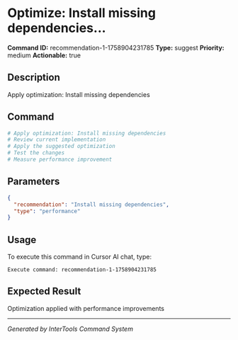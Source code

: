 # Optimize: Install missing dependencies...

**Command ID:** recommendation-1-1758904231785
**Type:** suggest
**Priority:** medium
**Actionable:** true

## Description
Apply optimization: Install missing dependencies

## Command
```bash
# Apply optimization: Install missing dependencies
# Review current implementation
# Apply the suggested optimization
# Test the changes
# Measure performance improvement
```

## Parameters
```json
{
  "recommendation": "Install missing dependencies",
  "type": "performance"
}
```

## Usage
To execute this command in Cursor AI chat, type:
```
Execute command: recommendation-1-1758904231785
```

## Expected Result
Optimization applied with performance improvements

---
*Generated by InterTools Command System*
